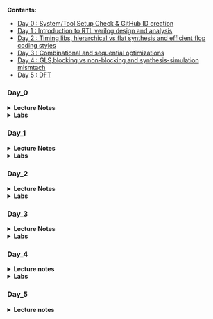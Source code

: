 
**Contents:**

- [Day 0 : System/Tool Setup Check & GitHub ID creation](https://github.com/somsunee/Intel-sd-training/blob/main/readme.md#day_0)
- [Day 1 : Introduction to RTL verilog design and analysis](https://github.com/somsunee/Intel-sd-training/blob/main/readme.md#day_1)
- [Day 2 : Timing libs, hierarchical vs flat synthesis and efficient flop coding styles](https://github.com/somsunee/Intel-sd-training/blob/main/readme.md#day_2)
- [Day 3 : Combinational and sequential optimizations](https://github.com/somsunee/Intel-sd-training/blob/main/readme.md#day_3)
- [Day 4 : GLS,blocking vs non-blocking and synthesis-simulation mismtach](https://github.com/somsunee/Intel-sd-training/blob/main/readme.md#day_4)
- [Day 5 : DFT](https://github.com/somsunee/Intel-sd-training/blob/main/readme.md#day_5)
 

### Day_0


<details><summary><b>Lecture Notes</b></summary>
	
chip --package

wirebond - solid phase welding process, where two metallic materials (wire and pad surface) are brought into intimate contact

design present inside the chip very small- 5nm/7nm
io pads - connect core( all gates, logic gates and all) (inside world) to outside world
io pads - a very huge domain
	- needs to be protected -from charges in not damaging the core  - esd


$\Large{Core}$

ADC- Analog to convert to digital signal

only allow low frequencies signal to pass into the core

Foundry IP- high value 
if the (soc)design inside the core need higher frequency than can provide by the outside
eg: have a booster to boost the frequency - provided 50 MHz then needed 100Mhz
every foundry gives you different transistor 

$\Large{Macro}$
	
-eg: rtl 
-prety easy code

$\Large{CBB}$
- stands for custom building block

Snapshot\
![Note1](https://user-images.githubusercontent.com/118953929/205479029-dcfa21b3-52b0-4e38-a6e2-327f2d1de574.png)
![Notes2](https://user-images.githubusercontent.com/118953929/205479032-fcff4233-6313-4fe5-ab9d-5338e53bbb1f.png)


</details>

<details><summary><b>Labs</b></summary>

_**Lab:**_ \
![day-0](https://user-images.githubusercontent.com/118953929/205479043-0a05819e-ed14-4521-a34f-8da892d44c67.jpg)

</details>
	
### Day_1

<details><summary><b>Lecture Notes</s></summary>

Part_1\
**Introduction to iverilog design test bench**

$\Large{Simulator}$
- is a tool to check the design
	-iverilog - a compiler that translates Verilog source code into executable programs  

$\Large{Design}$
- is the verilog codes that has the intended functionality to meet with required specification

$\Large{TestBench}$
- is a setup tool to apply stimulus (to check whether the design is obey/align to required specifications) - by observing the outputs

**NOTES: testbench doesn't have a primary inputs/outputs, while Design may have one or more primary inputs/outputs
	

Part_2\
**Introduction to yosys**

$\Large{Synthesizer}$
- tool used to convert RTL to netlist, while _yosys_ is the synthesizer

_Yosys setup_
![day1_2_n1](https://user-images.githubusercontent.com/118953929/205484828-c5ea45ae-67f2-4cd4-9d23-f77894bf9747.jpeg)

How to verify the synthesis?
![day1_2_n2](https://user-images.githubusercontent.com/118953929/205484946-4d833972-1931-40ad-943a-95f80b379670.jpg)

Logic synthesis
- RTL Design
	-behavioral representation of the required spec
What is synthesis?
- RTL to gate level translation

What is .lib?
- Collection of logical modules, inc basic logic gates 

Why do need different flavours of gate?
- Combinational delay in logic path which determines the max speed of operation of the digital logic circuit

Tclk > TcQ_A + Tcombi + T setup_B

**we need cells that works fast to meet the required performance, and need cells that works slow to meet HOLD

_Faster cells vs Slower cells_

Faster the charging --> lesser the cell delay
**Propagation delay here is , the time for the input to be fill up the output. 

Transistors - charge/discharge the capacitance fast.
Wider transistors -> low delay (more area and power)
Narrow transistors -> More delay (less area and power)

</details>

<details><summary><b>Labs</b></summary>	

_**Lab_1:**_ 


i) Creating VLSI directory, do git clone [enter this full link path](https://github.com/kunalg123/sky130RTLDesignAndSynthesisWorkshop) to setup the lab with files. ( Make sure be in VLSI directory )
![lab1_1](https://user-images.githubusercontent.com/118953929/205483354-1448f2fa-a5f2-45ee-9b8b-e91e0249bc07.jpg)

ii) Checked if the git clone is cloning correctly. 
- made sure all the files stated is in the path directory, respectively.
![lab1_2](https://user-images.githubusercontent.com/118953929/205483355-a7722db1-d7f5-494a-80d4-1b6d640bf42d.jpg)
![lab1_3](https://user-images.githubusercontent.com/118953929/205483357-a4652328-69df-435b-87f0-2835cd645a55.jpg)
![lab1_4](https://user-images.githubusercontent.com/118953929/205483347-af26c122-cecf-4859-829b-3fdf39d6a439.jpg)

**in verilog_files, make sure all the verilog files, comes along with tb (testbench) files, respectively. 
Eg: rcs.v and tb_rca.v

**_Lab_2:_**

i) Load iverilog: do _iverilog good_mux.v tb_good_mux.v_ , 
After loaded, a.out file will be generated. Next, execute the a.out: do _./a.out_
Then, will see a _tb_good_mux.vcd_ file being generated
![lab2_1](https://user-images.githubusercontent.com/118953929/205483348-058652de-ccd4-49fc-ba64-14e0232c9937.jpg)

ii) Launch waveform: do gtkwave tb_good_mux.vcd
Observe the waveform pattern. 
![lab2_2](https://user-images.githubusercontent.com/118953929/205484160-e89c70db-3f5e-4741-872f-116be7ffa5e1.jpg)

iii) Design verilog code and the testbench of the verilog
![lab2_3](https://user-images.githubusercontent.com/118953929/205483351-457c63d4-79e2-468f-81e8-3eac230105df.jpg)
![lab2_4](https://user-images.githubusercontent.com/118953929/205483352-e18dcbec-a049-4c66-8ee6-879c6692b518.jpg)


**_Labs:_**

i) invoking yosys: terminal >_yosys_

![day1_2_lab1_1](https://user-images.githubusercontent.com/118953929/205486805-7e6d67cb-4ce7-43ae-aff2-03e9b553ea26.jpg)

ii) read the library file from my_lib/lib/sky*.lib

![day1_2_lab1_2](https://user-images.githubusercontent.com/118953929/205486804-35069d18-56b8-4370-a3b6-a4d8e7027de1.jpg)

iii) Read design --> read_verilog

![day1_2_lab1_3](https://user-images.githubusercontent.com/118953929/205486803-4d05e8bc-45a7-4145-8f0e-a1e4aa492351.jpg)

iv) to link, what is the module we are going to do synthesis: terminal > synth -top

![day1_2_lab1_4](https://user-images.githubusercontent.com/118953929/205486802-00587b9b-a30e-44f8-ab28-d691bde694a6.jpg)
![day1_2_lab1_5](https://user-images.githubusercontent.com/118953929/205486801-7a2c8b5a-09b7-4f4e-81fb-42472dfe7573.jpg)

v) command to generate the netlist ( convert the rtl file into a gate , and what gate will be link to): terminal > abc -liberty 

![day1_2_lab1_6](https://user-images.githubusercontent.com/118953929/205486800-399d8000-3ada-4e2b-b934-23f3c5e0417d.jpg)
![day1_2_lab1_7](https://user-images.githubusercontent.com/118953929/205486799-fff2516b-62fb-4d88-a454-f6165c4bee43.jpg)

vi) write the netlist --> do write _verilog_

![day1_2_lab3_1](https://user-images.githubusercontent.com/118953929/205486796-8612b623-8610-4387-84cd-0b59c0830303.jpg)
![day1_2_lab3_2](https://user-images.githubusercontent.com/118953929/205486795-2e749e0d-83f7-4802-b53c-5a89dc7909b2.jpg)

Simplifying:
![day1_2_lab3_3](https://user-images.githubusercontent.com/118953929/205486794-76e68f97-3790-448c-b511-3a11c30b517f.jpg)
![day1_2_lab3_4](https://user-images.githubusercontent.com/118953929/205486793-aaf9ccda-eb3a-47a8-ad57-802b23199490.jpg)

</details>
	
### Day_2

<details><summary><b>Lecture Notes</s></summary>
	
	

$\Large{CMOS - complementary metal-oxide-semiconductor}$
- has enabled massive scaling in a variety of semiconductor devices. Combining the CMOS process with VLSI has helped push packages to smaller levels while keeping costs reasonable

$\Large{Flops}$
-Propagation delay - the time required for the input to be propagated to the output

$\Large{Glitch}$
A glitch can be an issue if it propagates to the resultant logic or gets captured by a flip-flop. There can be two cases here:
**Synchronous timing paths:** (even has glitch) it will be within the limits of minimum and maximum delays permissible from one flip-flop to another
**Asynchronous timing paths:** if there is a glitch in the data path, it can get captured, hence, can cause issue. To prevent this, synchronizers are used and there are certain rules to be followed for asynchronous paths. 
![Screenshot 2022-12-07 201315](https://user-images.githubusercontent.com/118953929/206177613-9c92c340-9dd3-48f5-89bf-469067c00b85.jpg)

</details>

<details><summary><b>Labs</b></summary>

**_Labs:_**

_Lab 4:Introduction to dot lib_ 

a)
i) Open up sky*.lib file from lib 
![day2_lab4_1](https://user-images.githubusercontent.com/118953929/206072693-479941d2-ef25-4fb5-93ab-661817051570.jpg)
ii) Observe and understand the lib file.
- tt - typical
- 025C - tempertature\
***3 important things inside library, for the design to work\
$\Large{PVT}$
Process - variation due to fabrication\
Voltage\
Temperature

![day2_lab4_2](https://user-images.githubusercontent.com/118953929/206072690-9294af66-a21f-49ea-a8fc-4b2cc89ae32d.jpg)
![day2_lab4_3](https://user-images.githubusercontent.com/118953929/206072689-c8dc990e-9483-47a5-b6e0-6f96551ba3ca.jpg)

iii) Inside .lib, there will be a bucket of cells. Observe below:
![day2_lab4_5](https://user-images.githubusercontent.com/118953929/206072688-17e07a26-f5b9-49f4-a890-486905d7f843.jpg)
![day2_lab4_6](https://user-images.githubusercontent.com/118953929/206072685-5f2e27d9-8153-4e0c-81f6-38179ee0e5ae.jpg)
![day2_lab4_7](https://user-images.githubusercontent.com/118953929/206072678-59662277-664d-4f2b-b81e-cbe9ab0534ff.jpg)
Below you can see, as the area is wider, the power consume also higher.
![day2_lab4_8](https://user-images.githubusercontent.com/118953929/206072695-15e657b1-bf42-4f32-8c0d-7c7357c7038e.jpg)

_Lab5: Hierarchical vs Flat synthesis_

i) Invoke yosys, and read the lib file with the command as below:
![day2_lab5_1](https://user-images.githubusercontent.com/118953929/206074907-d5102e67-2230-4c7f-b637-30169d63b05c.jpg)

ii) View the multiple_modules.v file, there is a simple verilog code on the module. Observe and try to understand it by drawing out the circuit.
![day2_lab5_1_1](https://user-images.githubusercontent.com/118953929/206074905-389eb76e-39f6-4f23-b8fa-65591de827c2.jpg)

iii) do synth -top multiple_modules
![day2_lab5_2](https://user-images.githubusercontent.com/118953929/206074899-0aa1ab2f-109d-455e-bb4d-aa909b46fc86.jpg)
Observe, see if it matches how the module supposed to be ( multiple_modules.v )
![day2_lab5_3](https://user-images.githubusercontent.com/118953929/206074897-5fc2fb33-97a1-4269-8dee-93b5993d234a.jpg)
![day2_lab5_4](https://user-images.githubusercontent.com/118953929/206074894-634f758d-d905-425a-a183-4c857fa373a7.jpg)
![day2_lab5_5](https://user-images.githubusercontent.com/118953929/206074890-02abee98-f60e-487e-85a7-8bc82b6e4438.jpg)

iv) Show and observe the hierarchical design as below:
![day2_lab5_6](https://user-images.githubusercontent.com/118953929/206074918-c7c58973-9d94-4e71-a218-2ccc838250ea.jpg)

v) write_verilog multiple_modules.v and vim to view the code:
![day2_lab5_7](https://user-images.githubusercontent.com/118953929/206074916-e2e7c041-4d71-4300-99f2-1691b220fe30.jpg)

The full code for multiple_modules: ![View here](https://github.com/somsunee/Intel-sd-training/blob/main/multiple_modules)

vi) write_verilog -noattr multiple_modules.v for a simplifier code and vim to view it:

The full code for simplified multiple_modules: ![View here](https://github.com/somsunee/Intel-sd-training/blob/main/multiple_modules_simplified)

![day2_lab5_9_2](https://user-images.githubusercontent.com/118953929/206074913-62e200f5-5178-4830-86d8-63419b139aa9.jpg)

vii) flatten the design and write_verilog the flatten design to see the result:
![day2_lab5 2__1](https://user-images.githubusercontent.com/118953929/206177605-a595e5e6-6a92-4c08-80cc-52f16ba42011.jpg)
![day2_lab5 2__2](https://user-images.githubusercontent.com/118953929/206177508-cb9ce9f7-6d87-49ec-98c9-f80c968a834b.jpg)
![day2_lab5 2__3](https://user-images.githubusercontent.com/118953929/206177503-49730d6a-c4e1-4c51-9453-59018c6d083d.jpg)

View the simplified version of the flatten design:

![day2_lab5 2__4](https://user-images.githubusercontent.com/118953929/206177502-35fb4b37-1fe7-4f17-9a05-6eb630466f10.jpg)
![day2_lab5 2__5](https://user-images.githubusercontent.com/118953929/206177493-c3104bca-4c40-414a-90bf-28ae88bbe65c.jpg)

Show the design:

![day2_lab5 2__6](https://user-images.githubusercontent.com/118953929/206177490-cb8912d9-b7a3-4d35-b2e9-1599ba2580f2.jpg)

Repeat again the steps to read the lib and design, but dor submodule1:
![day2_lab5 2__7](https://user-images.githubusercontent.com/118953929/206177486-789813bd-cb34-43bf-ab32-a9dd5d2b1662.jpg)

***no more seeing hierarchy - only one single netlist
- no more submodule seeing

![day2_lab5 2__8](https://user-images.githubusercontent.com/118953929/206177480-3896b78a-03fb-44c7-9fe4-61d2ac72489d.jpg)
![day2_lab5 2__9](https://user-images.githubusercontent.com/118953929/206177461-4a09cb1a-4295-42c3-a450-4a30d196f929.jpg)

b)

![1](https://user-images.githubusercontent.com/118953929/206195575-3ba38c3f-0399-4981-bbdf-03710ecb6e1d.jpg)

![2](https://user-images.githubusercontent.com/118953929/206195570-d50b5ade-a993-4a77-a226-77de97b9af8b.jpg)

![3](https://user-images.githubusercontent.com/118953929/206195569-c874fe96-f4e0-4ec4-9593-e561c42c60c0.jpg)

![4](https://user-images.githubusercontent.com/118953929/206195564-9737308d-c5b1-4f7c-82ca-19af4e47bcaf.jpg)

![5](https://user-images.githubusercontent.com/118953929/206195561-c521e667-7bce-4153-985a-73c07411a359.jpg)

![6](https://user-images.githubusercontent.com/118953929/206195555-001a3145-c194-4a30-a8b9-602dffde790d.jpg)

![7](https://user-images.githubusercontent.com/118953929/206195548-ab7db8ae-31b6-436c-8680-a03859d8d99c.jpg)

![8](https://user-images.githubusercontent.com/118953929/206195545-c41a6914-5d14-45fc-ae19-8bae93d6b343.jpg)

![9](https://user-images.githubusercontent.com/118953929/206195542-5909d47b-6fd7-458a-bb31-dfca7577678d.jpg)

![10](https://user-images.githubusercontent.com/118953929/206195539-6d49e227-2b62-49b1-8e61-d33235742a37.jpg)
![11](https://user-images.githubusercontent.com/118953929/206195536-ceaf3c74-e82b-41ae-8af7-676059850bda.jpg)

do synth -top dff_async_set
![12_synth -top dff_async_set](https://user-images.githubusercontent.com/118953929/206195534-e7d45459-9302-4f3f-a914-9a02c3f8de64.jpg)

![13](https://user-images.githubusercontent.com/118953929/206195531-e982791c-4c11-40af-99b6-52c6c5fcd1a7.jpg)

![14](https://user-images.githubusercontent.com/118953929/206195525-86ae299d-ebb3-4c59-adcf-7ae6fecd6f82.jpg)

![15](https://user-images.githubusercontent.com/118953929/206195518-0e02e25e-258d-49c0-a464-2a23d095d0ed.jpg)

![16](https://user-images.githubusercontent.com/118953929/206195513-c130bbf2-1dd1-4097-ac48-75f6016b4dc8.jpg)

![17](https://user-images.githubusercontent.com/118953929/206195509-8ef5eddc-ad0b-46fa-98be-c96f0a34a5fa.jpg)
As can see, no cells is getting map during synthesis

![18](https://user-images.githubusercontent.com/118953929/206195498-73e34384-8fe6-47c4-ad0a-f96118463c10.jpg)
![19](https://user-images.githubusercontent.com/118953929/206198789-fa85ae76-bbef-4406-bb62-bf6d76ec0d54.jpg)
![20](https://user-images.githubusercontent.com/118953929/206198783-aa7c9318-02a6-4479-9b55-656a02994a5b.jpg)
![21](https://user-images.githubusercontent.com/118953929/206198780-115a0060-29c8-4f6b-8715-c2df955ad0c1.jpg)
![22](https://user-images.githubusercontent.com/118953929/206198777-636ac5f4-c732-4f8f-92a1-3ae7c6e0c812.jpg)
![23](https://user-images.githubusercontent.com/118953929/206198796-a9909427-873b-4fed-99c7-1583413c029d.jpg)
![24](https://user-images.githubusercontent.com/118953929/206198794-8a5931df-d29c-4f87-a0fc-1727e80b6c84.jpg)
![25](https://user-images.githubusercontent.com/118953929/206198792-7303b4c3-686e-41fd-b0bd-09d84d295829.jpg)

</details>	

### Day_3
	
	
<details><summary><b>Lecture Notes</s></summary>



_**Combinational Logic Optimization**_
- squeez the logic in order to get most optimised design ( in term of _area_ and _power_ )

**techniques used in combinational logic optimization
- _Constant Propagation_ - which is direct optimization
- _Boolean Logic Optimization_ - eg: KMap


**CONSTANT PROPAGATION**
Eg:
![photo1670590644](https://user-images.githubusercontent.com/118953929/206707796-e4d76742-cea1-47b7-98fc-1b2c79534ff9.jpeg)
![photo1670590644 (1)](https://user-images.githubusercontent.com/118953929/206707795-d327e207-4803-4611-a2b4-6e2397cbd6b2.jpeg)

**BOOLEAN LOGIC OPTIMIZATION**
![photo1670590644 (2)](https://user-images.githubusercontent.com/118953929/206707789-5d2a239e-d3c7-40a3-8eae-ecfa23c0fe09.jpeg)

**_Sequential Logic Optimizations_**

- Basic
	- Sequential Constant propagation
- Advanced 
	- State optimisation
	- Retiming
	- Sequential Logic Cloning(FloorPlan Aware Synthesis)
	


**SEQUENTIAL CONSTANT**

![photo1670590644 (3)](https://user-images.githubusercontent.com/118953929/206707788-c3a11f60-e003-4e6a-a66a-b1a2b0947df9.jpeg)
![photo1670590644 (4)](https://user-images.githubusercontent.com/118953929/206707783-005d1b87-bb49-41a6-8994-d9ec84d5448f.jpeg)


</details>

<details><summary><b>Labs</b></summary>
	
_**Labs:**_

**Lab 6: **

First, open verilog_files and make sure opt_check files are there, open up the opt_check files and observe the differences:
![photo1670592095](https://user-images.githubusercontent.com/118953929/206712325-f818f5d6-2708-4418-a03e-c842e509d7c9.jpeg)

Steps for\
i)opt_check.v

yosys\
read_liberty -lib ../my_lib/lib/sky130_fd_sc_hd__tt_025C_1v80.lib\
read_verilog opt_check.v\
synth -top opt_check\
opt_clean -purge (command to run optimization)\
abc -liberty ../my_lib/lib/sky130_fd_sc_hd__tt_025C_1v80.lib\
show (expecting and and gate here)

![1](https://user-images.githubusercontent.com/118953929/206885179-b7c87be7-eb31-4238-88ab-c5f8327bd9c6.jpg)
![2](https://user-images.githubusercontent.com/118953929/206885180-acb69671-d5e6-4524-9704-00adbc42e1d9.jpg)
![3](https://user-images.githubusercontent.com/118953929/206885182-75f4f4e2-a4d9-4f4b-ae69-3b68441c4e15.jpg)
![4](https://user-images.githubusercontent.com/118953929/206885183-dfb2d2f5-f80b-4b4e-beec-b97b936fa0de.jpg)
![5](https://user-images.githubusercontent.com/118953929/206885156-c564f749-28c3-4580-99f0-885ed7acf1cd.jpg)
![6](https://user-images.githubusercontent.com/118953929/206885157-d6c03a4a-280d-4e10-a403-995aea689f5f.jpg)
![7](https://user-images.githubusercontent.com/118953929/206885158-621f64f2-945c-48da-b405-bb4be4bca7ae.jpg)

ii)opt_check2.v

Repeating same steps:\
do for opt_check2\
read_liberty -lib ../my_lib/lib/sky130_fd_sc_hd__tt_025C_1v80.lib\
read_verilog opt_check2.v\
synth -top opt_check2\
opt_clean -purge\
abc -liberty ../my_lib/lib/sky130_fd_sc_hd__tt_025C_1v80.lib\
show

![8](https://user-images.githubusercontent.com/118953929/206885160-a55ae685-0afe-4066-8cf0-a78218f72abc.jpg)
![9](https://user-images.githubusercontent.com/118953929/206885161-33dc7de0-149b-4e92-ab1b-693bc4391c0d.jpg)


iii)opt_check3.v

do for opt_check3\
read_liberty -lib ../my_lib/lib/sky130_fd_sc_hd__tt_025C_1v80.libread_verilog\
read_verilog opt_check3.v\
synth -top opt_check3\
opt_clean -purge\
abc -liberty ../my_lib/lib/sky130_fd_sc_hd__tt_025C_1v80.lib\
show

![10](https://user-images.githubusercontent.com/118953929/206885163-c2f49b6c-87fe-4e0e-93ab-492f1d0f45de.jpg)
![11](https://user-images.githubusercontent.com/118953929/206885164-626cb87c-e627-4a6c-b0d9-c836ee3390b6.jpg)
![12](https://user-images.githubusercontent.com/118953929/206885165-01edaf4b-5788-42a0-b000-ffdc495c57a2.jpg)

iv)opt_check4.v

do for opt_check4\
read_liberty -lib ../my_lib/lib/sky130_fd_sc_hd__tt_025C_1v80.lib\
read_verilog opt_check4.v\
synth -top opt_check4\
opt_clean -purge\
abc -liberty ../my_lib/lib/sky130_fd_sc_hd__tt_025C_1v80.lib\
show

![13](https://user-images.githubusercontent.com/118953929/206885166-9812cf63-3a71-4121-bd97-139e72a642e1.jpg)
![14](https://user-images.githubusercontent.com/118953929/206885167-abedf50f-36da-4924-972e-9491bc8ed0fa.jpg)
![15](https://user-images.githubusercontent.com/118953929/206885168-6da4c733-b160-4b75-89c8-5601fc63ba8f.jpg)
![16](https://user-images.githubusercontent.com/118953929/206885169-5c972ebd-3996-4551-9884-a4dbf396f17e.jpg)

v)multiple_module_opt.v\
**do flatten before do the optimization

Steps:

do for multiple_module_opt\
read_liberty -lib ../my_lib/lib/sky130_fd_sc_hd__tt_025C_1v80.lib\
read_verilog multiple_module_opt.v\
synth -top multiple_module_opt\
flatten\
opt_clean -purge\
abc -liberty ../my_lib/lib/sky130_fd_sc_hd__tt_025C_1v80.lib\
show

![17](https://user-images.githubusercontent.com/118953929/206885170-97de8254-987c-4f74-8ee1-aa09285efd8f.jpg)
![18](https://user-images.githubusercontent.com/118953929/206885172-199a62fb-48ae-46d9-b33a-32e3abf03398.jpg)
![19](https://user-images.githubusercontent.com/118953929/206885173-79eed031-7122-4f2e-a8d4-6ee63b8dc036.jpg)
![20](https://user-images.githubusercontent.com/118953929/206885174-8b75499b-2f70-4a9d-aeac-a3f8cdca7b8a.jpg)

vi)multiple_module_opt2.v\
**do flatten before do the optimization

Steps:
do for multiple_module_opt2\
read_liberty -lib ../my_lib/lib/sky130_fd_sc_hd__tt_025C_1v80.lib\
read_verilog multiple_module_opt2.v\
synth -top multiple_module_opt2\
flatten\
opt_clean -purge\
abc -liberty ../my_lib/lib/sky130_fd_sc_hd__tt_025C_1v80.lib\
show

![21](https://user-images.githubusercontent.com/118953929/206885175-4a6ee305-3988-4d5d-9ca7-d98b3e95303d.jpg)
![22](https://user-images.githubusercontent.com/118953929/206885176-335b9ee0-be24-4d26-994c-ad2c774b3470.jpg)
![23](https://user-images.githubusercontent.com/118953929/206885177-24ba600c-a14d-4680-a505-4465a462b5d0.jpg)
![24](https://user-images.githubusercontent.com/118953929/206885178-fe052566-7fa6-46aa-94b2-e28054f9a40a.jpg)


**Lab 7:**

gvim the dff_const file to observe the code and see how the pattern will be:

![photo1670730967](https://user-images.githubusercontent.com/118953929/206885608-d6caec17-a07f-41d1-a9d5-d0962ce8c276.jpeg)

view the waveform pattern and observe:

a)iverilog dff_const1.v tb_dff_const1.v\
./a.out\
gtkwave *.vcd 

![1](https://user-images.githubusercontent.com/118953929/206887032-0b6f5949-e66e-446f-935c-cc5438f92a96.jpg)
![2](https://user-images.githubusercontent.com/118953929/206887033-0c0ea095-04dc-4e63-921f-ce4ec33d7150.jpg)

do the same and observe for dff_const2.v:

b)iverilog dff_const2.v tb_dff_const2.v\
./a.out\
gtkwave *.vcd

![3](https://user-images.githubusercontent.com/118953929/206887036-8a59ed42-70ef-4e69-a99a-c6b9313a759b.jpg)
![4](https://user-images.githubusercontent.com/118953929/206887038-ad0a9f12-a223-498f-848d-96ebaabd8529.jpg)

Synthesis:

dff_const1.v

i)do for dff_const1.v\
read_liberty -lib ../my_lib/lib/sky130_fd_sc_hd__tt_025C_1v80.lib\
read_verilog dff_const1.v\
synth -top dff_const1\
dfflibmap -liberty ../my_lib/lib/sky130_fd_sc_hd__tt_025C_1v80.lib\
abc -liberty ../my_lib/lib/sky130_fd_sc_hd__tt_025C_1v80.lib\
show

![5](https://user-images.githubusercontent.com/118953929/206887039-c49d633d-f4e4-4b7c-8d2d-8ab7016f2d2d.jpg)
![6](https://user-images.githubusercontent.com/118953929/206886993-f055661d-c1f9-492d-9dbf-c9f745b9c35b.jpg)
![7](https://user-images.githubusercontent.com/118953929/206886994-2746c220-5be7-4fbd-bd52-2b403e296fd9.jpg)
![8](https://user-images.githubusercontent.com/118953929/206886995-761c8ed2-f7b5-48df-ab21-15fa3ab00d9c.jpg)
![9](https://user-images.githubusercontent.com/118953929/206886996-c653e3fb-aeed-43c0-8a90-b0a1156c738c.jpg)

ii)do for dff_const2.v\
read_liberty -lib ../my_lib/lib/sky130_fd_sc_hd__tt_025C_1v80.lib\
read_verilog dff_const2.v\
synth -top dff_const2\
dfflibmap -liberty ../my_lib/lib/sky130_fd_sc_hd__tt_025C_1v80.lib ( no need map again )\
abc -liberty ../my_lib/lib/sky130_fd_sc_hd__tt_025C_1v80.lib\
show

![10](https://user-images.githubusercontent.com/118953929/206886997-7cbd56ee-44bd-4df8-931f-753d536f1c54.jpg)
![11](https://user-images.githubusercontent.com/118953929/206886999-aca76b1a-2c49-49ef-8f4e-8a789d65cb32.jpg)
![12](https://user-images.githubusercontent.com/118953929/206887000-c7092cc2-053c-494f-ad09-3394373fe2a7.jpg)


- gvim for dff_const3.v ,dff_const4.v, dff_const5.v
![13](https://user-images.githubusercontent.com/118953929/206887001-c15bb11c-9f2d-4f51-8866-fe8a501a6acc.jpg)

view the waveform pattern and observe:

c)iverilog dff_const3.v tb_dff_const3.v\
./a.out\
gtkwave *.vcd

![14](https://user-images.githubusercontent.com/118953929/206887002-7b2c4b2d-d044-43ce-b54a-ea515241c674.jpg)
![15](https://user-images.githubusercontent.com/118953929/206887004-87c0b5af-2912-4fa5-9577-21bb3fe1d8ba.jpg)

iii)dff_const3.v

do for dff_const3.v\
read_liberty -lib ../my_lib/lib/sky130_fd_sc_hd__tt_025C_1v80.lib\
read_verilog dff_const3.v\
synth -top dff_const3\
dfflibmap -liberty ../my_lib/lib/sky130_fd_sc_hd__tt_025C_1v80.lib\
abc -liberty ../my_lib/lib/sky130_fd_sc_hd__tt_025C_1v80.lib\
show

![16](https://user-images.githubusercontent.com/118953929/206887007-67e86d60-75a1-4498-9f4e-bc1e6d97ee0c.jpg)
![17](https://user-images.githubusercontent.com/118953929/206887008-657db25b-263f-4c64-a424-bef3646e5aa9.jpg)
![18](https://user-images.githubusercontent.com/118953929/206887009-0ebf01fe-f371-4837-9914-441cbf693e35.jpg)
![19](https://user-images.githubusercontent.com/118953929/206887011-0969477c-77d3-4d14-b836-5830171cdd38.jpg)
![20](https://user-images.githubusercontent.com/118953929/206887012-9702bd21-7e16-47ca-8f4b-d9e58e87b96d.jpg)
![21](https://user-images.githubusercontent.com/118953929/206887014-1714c7a7-5251-4c82-8d1d-b04484f6080a.jpg)


d)view the waveform pattern and observe:

iverilog dff_const4.v tb_dff_const4.v\
./a.out\
gtkwave *.vcd 

![22](https://user-images.githubusercontent.com/118953929/206887016-fa50d266-5fb9-4f01-8cae-2388dbee9816.jpg)
![23](https://user-images.githubusercontent.com/118953929/206887021-9065fcd0-c2f9-4316-8267-41ea0bfe45a3.jpg)

iv)dff_const4.v

do for dff_const4.v\
read_liberty -lib ../my_lib/lib/sky130_fd_sc_hd__tt_025C_1v80.lib\
read_verilog dff_const4.v\
synth -top dff_const4\
dfflibmap -liberty ../my_lib/lib/sky130_fd_sc_hd__tt_025C_1v80.lib\
abc -liberty ../my_lib/lib/sky130_fd_sc_hd__tt_025C_1v80.lib\
show


![23 1](https://user-images.githubusercontent.com/118953929/206887017-b7c69fcd-8b5b-44a1-a895-775c1701a51e.jpg)
![23 2](https://user-images.githubusercontent.com/118953929/206887018-572dfe52-622d-43d8-ab70-a838f081aa16.jpg)
![23 3](https://user-images.githubusercontent.com/118953929/206887020-3b65ccff-324c-4b80-9ca5-12a52a1dd649.jpg)


e)iverilog dff_const5.v tb_dff_const5.v\
./a.out\
gtkwave *.vcd

![24](https://user-images.githubusercontent.com/118953929/206887022-c1080e93-eb94-41bf-a821-8d22f62fae4a.jpg)
![25](https://user-images.githubusercontent.com/118953929/206887029-30a60475-f668-4ae9-9f8d-0db05df852c2.jpg)

v)dff_const5.v

do for dff_const5.v\
read_liberty -lib ../my_lib/lib/sky130_fd_sc_hd__tt_025C_1v80.lib\
read_verilog dff_const5.v\
synth -top dff_const5\
abc -liberty ../my_lib/lib/sky130_fd_sc_hd__tt_025C_1v80.lib\
show

![25 1](https://user-images.githubusercontent.com/118953929/206887024-c099ccfe-aa91-4d43-96ee-fb48bca61b98.jpg)
![25 2](https://user-images.githubusercontent.com/118953929/206887027-b4a8f9af-39d0-404a-926b-e87dbea169df.jpg)
![25 3](https://user-images.githubusercontent.com/118953929/206887028-1d258dd7-af69-456c-a022-0faf537b3f6f.jpg)


_**Seq Optimisation unused outputs**_

![photo1670735469](https://user-images.githubusercontent.com/118953929/206887612-c714c172-2fb4-44c1-ac4e-be3b6ef1b841.jpeg)

a)counter_opt.v

yosys\
read_liberty -lib ../my_lib/lib/sky130_fd_sc_hd__tt_025C_1v80.lib\
read_verilog counter_opt.v\
synth -top counter_opt\
dfflibmap -liberty ../my_lib/lib/sky130_fd_sc_hd__tt_025C_1v80.lib\
abc -liberty ../my_lib/lib/sky130_fd_sc_hd__tt_025C_1v80.lib\
show

![1](https://user-images.githubusercontent.com/118953929/206888002-b5e881c6-de87-4f53-bfd9-7fba2da8e795.jpg)
![2](https://user-images.githubusercontent.com/118953929/206888004-ebbca002-d42a-41d4-9710-9e94de6f2f64.jpg)
![3](https://user-images.githubusercontent.com/118953929/206888005-6664888e-819b-4f1a-b7cb-622e09d47723.jpg)
![4](https://user-images.githubusercontent.com/118953929/206888007-c6ab221a-4b7d-4eea-8fe2-477e555a94c9.jpg)
![5](https://user-images.githubusercontent.com/118953929/206887992-de0e6335-4230-4333-a97f-c07f7758413a.jpg)

copy over counter_opt.v to counter_opt2.v and do the changes
![6](https://user-images.githubusercontent.com/118953929/206887993-27fb396b-e06a-49e9-bbd3-c29516d5e5d2.jpg)

b)counter_opt2.v

yosys\
read_liberty -lib ../my_lib/lib/sky130_fd_sc_hd__tt_025C_1v80.lib\
read_verilog counter_opt2.v\
synth -top counter_opt\
dfflibmap -liberty ../my_lib/lib/sky130_fd_sc_hd__tt_025C_1v80.lib\
abc -liberty ../my_lib/lib/sky130_fd_sc_hd__tt_025C_1v80.lib\
show

![7](https://user-images.githubusercontent.com/118953929/206887994-4ee2a3f5-032d-449f-8582-9653e5e4a981.jpg)
![8](https://user-images.githubusercontent.com/118953929/206887996-90d0bd2d-d88c-4bce-a66d-4772a0923a30.jpg)
![9](https://user-images.githubusercontent.com/118953929/206887997-ac53542c-54d2-4694-8f48-79a9dbdab0fe.jpg)
![10](https://user-images.githubusercontent.com/118953929/206887998-c76aa5e4-ce8f-43bc-a5dc-536faa1d4b3a.jpg)
![11](https://user-images.githubusercontent.com/118953929/206888000-bac922c0-302c-46e5-8c9c-6d4d34f8fbdf.jpg)

</details>

### Day_4

<details><summary><b> Lecture notes </b></summary>
	

$\Large{\ WHAT\ IS \ GLS?}$
- GLS stands for (Gate Level Simulation) 
	- used to boost the confidence regarding implementation of a design and can help verify dynamic circuit behaviour, which cannot be verified accurately by static methods.
	- running test bench with netlist (same as RTL code) as DUT 

GLS using iVERILOG

![photo1670737566 (2)](https://user-images.githubusercontent.com/118953929/206888465-87726af8-afac-46c4-aa10-f5f71ebdd252.jpeg)
![photo1670737566 (1)](https://user-images.githubusercontent.com/118953929/206888466-d53a252e-bc0d-455a-a349-f043ab4b79f3.jpeg)

***why need to validate the functionality of the netlist?

_Synthesis Simulation Mismatch_

- missing sensivity list
- blocking vs non-blocking asssignments
- non standard verilog coding


**Missing Sensivity list**

![photo1670738375](https://user-images.githubusercontent.com/118953929/206888819-04036770-9559-44a3-b5c6-1dee24458e35.jpeg)

changes: do _always @(*)_

**snapshot from lecture's video:
![photo1670738503](https://user-images.githubusercontent.com/118953929/206888896-dce12271-d0d8-4530-966d-5952a0e06a24.jpeg)

_**Blocking vs Non-blocking statements in verilog**_

Inside the always block
- if the "=" is used to make assignments --> that is called blocking statements
	- it executes in the order is written
	- the first statement is evaluated before the second statement

- if the "<=" ---> non-blocking statements
	- it executes all the RHS when always block is entered and assigns to LHS
	- parallel evaluation ( order doesn't matter )

Caveats with Blocking Statements:

![photo1670741002](https://user-images.githubusercontent.com/118953929/206890178-58738b0b-b8b0-4f9d-8c71-60c4ab90b5d0.jpeg)

![photo1670741384](https://user-images.githubusercontent.com/118953929/206890323-c31013ce-7194-458f-ab93-765669edbce1.jpeg)

</details>

<details><summary><b> Labs </b></summary>


_Lab GLS Synth Sim Mismatch_


open up the ternary_operator_mux.v good_mux.v and bad_mux.v to observe the pattern
![1](https://user-images.githubusercontent.com/118953929/206893035-e4eba467-2bf3-4199-a4fd-addf686a9114.jpg)

a)

iverilog ternary_operator_mux.v tb_ternary_operator_mux.v\
./a.out\
gtkwave *.vcd

![2](https://user-images.githubusercontent.com/118953929/206893037-0ad0a85e-ece4-423b-9b66-9ac63f389a66.jpg)

Synthesis:
yosys\
read_liberty -lib ../my_lib/lib/sky130_fd_sc_hd__tt_025C_1v80.lib\
read_verilog ternary_operator_mux.v\
synth -top ternary_operator_mux\
abc -liberty ../my_lib/lib/sky130_fd_sc_hd__tt_025C_1v80.lib\
write_verilog -noattr ternary_operator_mux_net.v\
show

![3](https://user-images.githubusercontent.com/118953929/206893007-63f908df-33ff-4a23-97a2-ceb240e5d485.jpg)
![4](https://user-images.githubusercontent.com/118953929/206893011-395f61e5-027b-4857-bd95-af6b8272f5c2.jpg)
![5](https://user-images.githubusercontent.com/118953929/206893012-1cf46118-d631-40dd-868d-30b95d9a805e.jpg)

Explaination details from lecture's video:
![6](https://user-images.githubusercontent.com/118953929/206893013-c244fe21-7fd5-49d1-9778-b283f6307e79.jpg)


iverilog ../my_lib/verilog_model/primitives.v iver../my_lib/verilog_models/sky*.v ternary_operator_mux.v tb_ternary_operator_mux.v\
./a.out\
gtkwave *.vcd

![7](https://user-images.githubusercontent.com/118953929/206893014-d69d857e-84b1-4c80-90d8-95933dd5b4ed.jpg)
![8](https://user-images.githubusercontent.com/118953929/206893016-e93f2ded-22e3-44b7-8059-8fd0ee8bf7cb.jpg)

b)

iverilog bad_mux.v tb_bad_mux.v\
./a.out\
gtkwave *.vcd


![9](https://user-images.githubusercontent.com/118953929/206893018-9419c03c-18dd-423a-b150-b18803a4e249.jpg)
![10](https://user-images.githubusercontent.com/118953929/206893020-70f1e4c5-40c2-456a-b401-f3ed005fc754.jpg)

Synthesis:

yosys\
read_liberty -lib ../my_lib/lib/sky130_fd_sc_hd__tt_025C_1v80.lib\
read_verilog bad_mux.v\
synth -top bad_mux\
abc -liberty ../my_lib/lib/sky130_fd_sc_hd__tt_025C_1v80.lib\
write_verilog -noattr bad_mux.v\
show

![11](https://user-images.githubusercontent.com/118953929/206893021-b6afe7f0-74e1-4be8-9e7a-8002b7230b78.jpg)
![12](https://user-images.githubusercontent.com/118953929/206893022-0aa3837d-75ca-4b2d-8a9f-87c9a5a1f7b2.jpg)
![13](https://user-images.githubusercontent.com/118953929/206893023-d44e5316-8099-4116-8209-60ee025b110a.jpg)

iverilog ../my_lib/verilog_model/primitives.v iver../my_lib/verilog_models/sky*.v bad_mux.v tb_bad_mux.v\
./a.out\
gtkwave *.vcd

![14](https://user-images.githubusercontent.com/118953929/206893024-00d195cd-803e-444b-8b38-d116d6ff6a01.jpg)
![15](https://user-images.githubusercontent.com/118953929/206893025-e37edafe-57ae-43a3-820b-e8bdf2fc1c52.jpg)

_Lab Synth sim mismatch blocking statement_ 

gvim to view blocking_caveat.v

![16](https://user-images.githubusercontent.com/118953929/206893027-cb157a18-e4bc-4aaf-8902-da9287c9ccbc.jpg)


a)blocking_caveat.v


iverilog blocking_caveat.v tb_blocking_caveat.v\
./a.out\
gtkwave *.vcd

![17](https://user-images.githubusercontent.com/118953929/206893029-a1ab11f0-0e8b-4d6c-89df-b73825963214.jpg)
![18](https://user-images.githubusercontent.com/118953929/206893030-aa1bd20c-8fd7-49cf-8649-a81049055662.jpg)


yosys\
read_liberty -lib ../my_lib/lib/sky130_fd_sc_hd__tt_025C_1v80.lib\
read_verilog blocking_caveat.v\
synth -top blocking_caveat\
abc -liberty ../my_lib/lib/sky130_fd_sc_hd__tt_025C_1v80.lib\
write_verilog -noattr blocking_caveat.v\
show

![19](https://user-images.githubusercontent.com/118953929/206893031-d0207c9b-2c8b-469a-86f8-e415f713522d.jpg)
![20](https://user-images.githubusercontent.com/118953929/206893032-a6433d53-04d7-4967-b904-b83fb9a2e850.jpg)
![21](https://user-images.githubusercontent.com/118953929/206893033-e18dd1cf-a2c9-441b-8c3b-afe508094c86.jpg)

iverilog ../my_lib/verilog_model/primitives.v iver../my_lib/verilog_models/sky*.v blocking_caveat.v tb_blocking_caveat.v\
./a.out\
gtkwave *.vcd


![22](https://user-images.githubusercontent.com/118953929/206893034-00440c6d-13a1-4723-8294-4400548cae78.jpg)

</details>

### Day_5

<details><summary><b> Lecture notes </b></summary> 
	
	
$\Large{DFT}$

$\fbox{W H A T  is dft?}$	

- DFT stands for Design For Testability 
- is a innovative design technique which makes the testing the chip cost-effective by adding circuitry to the chip.
- it improves the $\mathcal{\textcolor{purple}{observability} \}$ and $\mathcal{\textcolor{purple}{controllability} \}$ of internal nodes to increase the testability of all logic in the chip
	
$\fbox{W H Y  do we need dft?}$

- it makes the testing easy at the post-production process.
- helps to thorough testing of chips and to avoid the chances of any faults.
- we have 3 levels after a chip is being fabricated:
	- **Chip-level**: DFT at this stage helps to test the overall shipped-product quality. To ensure the smooth working of the product, chips are thoroughly checked and tested.
	- **Board-level**: DFT at this stage helps to test the operational life of chips with a temperature test.
	- **System-level**: to ensure that the replaceable parts are working smoothly, the application of DFT is important here.
		
> __Note__  : DFT also done due to economical and market needs.
	
$\fbox{W H E R E  do we need dft?}$

- during the "Synthesis"
	
$\fbox{W H E N  do we need dft?}$

- at the beginning of design flow
	

**ASIC DDESIGN FLOW chart:**

![photo1671021186](https://user-images.githubusercontent.com/118953929/207596500-9440f83f-0b5f-4ed6-8c34-2c38f57f9f03.jpg)
	
	
</details>










